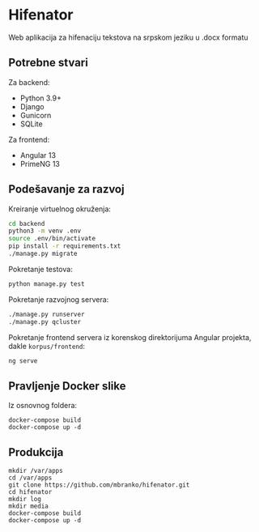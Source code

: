 # Hifenator

Web aplikacija za hifenaciju tekstova na srpskom jeziku u .docx formatu

## Potrebne stvari

Za backend:
 * Python 3.9+
 * Django
 * Gunicorn
 * SQLite

Za frontend:
 * Angular 13
 * PrimeNG 13

## Podešavanje za razvoj

Kreiranje virtuelnog okruženja:
```bash
cd backend
python3 -m venv .env
source .env/bin/activate
pip install -r requirements.txt
./manage.py migrate
```

Pokretanje testova:
```bash
python manage.py test
```

Pokretanje razvojnog servera:
```bash
./manage.py runserver
./manage.py qcluster
```

Pokretanje frontend servera iz korenskog direktorijuma Angular
projekta, dakle `korpus/frontend`:
```bash
ng serve
```

## Pravljenje Docker slike

Iz osnovnog foldera:
```
docker-compose build
docker-compose up -d
```

## Produkcija
```
mkdir /var/apps
cd /var/apps
git clone https://github.com/mbranko/hifenator.git
cd hifenator
mkdir log
mkdir media
docker-compose build
docker-compose up -d
```
